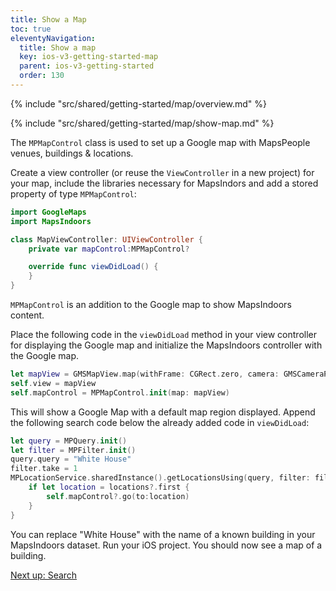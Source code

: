 ```yaml
---
title: Show a Map
toc: true
eleventyNavigation:
  title: Show a map
  key: ios-v3-getting-started-map
  parent: ios-v3-getting-started
  order: 130
---
```


<!-- Overview -->
{% include "src/shared/getting-started/map/overview.md" %}

<!-- Set up MapsIndoors -->
{% include "src/shared/getting-started/map/show-map.md" %}

The `MPMapControl` class is used to set up a Google map with MapsPeople venues, buildings & locations.

Create a view controller (or reuse the `ViewController` in a new project) for your map, include the libraries necessary for MapsIndors and add a stored property of type `MPMapControl`:

```swift
import GoogleMaps
import MapsIndoors

class MapViewController: UIViewController {
    private var mapControl:MPMapControl?

    override func viewDidLoad() {
    }
}
```

`MPMapControl` is an addition to the Google map to show MapsIndoors content.

Place the following code in the `viewDidLoad` method in your view controller for displaying the Google map and initialize the MapsIndoors controller with the Google map.

```swift
let mapView = GMSMapView.map(withFrame: CGRect.zero, camera: GMSCameraPosition())
self.view = mapView
self.mapControl = MPMapControl.init(map: mapView)
```

This will show a Google Map with a default map region displayed. Append the following search code below the already added code in `viewDidLoad`:

```swift
let query = MPQuery.init()
let filter = MPFilter.init()
query.query = "White House"
filter.take = 1
MPLocationService.sharedInstance().getLocationsUsing(query, filter: filter) { (locations, error) in
    if let location = locations?.first {
        self.mapControl?.go(to:location)
    }
}
```

You can replace "White House" with the name of a known building in your MapsIndoors dataset. Run your iOS project. You should now see a map of a building.

<p class="next-article"><a class="mi-button mi-button--outline" href="{{ site.url }}/ios/v3/getting-started/search/">Next up: Search</a></p>
